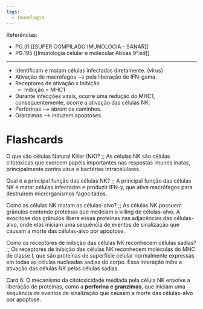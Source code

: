 ```yaml
---
tags:
  - imunologia
---
```

Referências: 
* PG.31 [[SUPER COMPILADO IMUNOLOGIA - SANAR]]
* PG.195 [[Imunologia celular e molecular Abbas 9°.ed]]

---
* Identificam e matam células infectadas diretamente. (vírus)
* Ativação de macrófagos --> pela liberação de IFN-gama. 
* Receptores de ativação x Inibição
	* Inibição = MHC1 
* Durante infecções virais, ocorre uma redução do MHC1, consequentemente, ocorre a ativação das células NK. 
* Perforinas --> abrem os caminhos. 
* Granzimas --> induzem apoptoses.

# Flashcards
O que são células Natural Killer (NK)? ;; As células NK são células citotóxicas que exercem papéis importantes nas respostas imunes inatas, principalmente contra vírus e bactérias intracelulares.
<!--SR:!2023-10-04,4,274-->

Qual é a principal função das células NK? ;; A principal função das células NK é matar células infectadas e produzir IFN-γ, que ativa macrófagos para destruírem microrganismos fagocitados.
<!--SR:!2023-10-04,4,270-->

Como as células NK matam as células-alvo? ;; As células NK possuem grânulos contendo proteínas que medeiam o killing de células-alvo. A exocitose dos grânulos libera essas proteínas nas adjacências das células-alvo, onde elas iniciam uma sequência de eventos de sinalização que causam a morte das células-alvo por apoptose.
<!--SR:!2023-10-04,4,270-->

Como os receptores de inibição das células NK reconhecem células sadias? ;; Os receptores de inibição das células NK reconhecem moléculas do MHC de classe I, que são proteínas de superfície celular normalmente expressas em todas as células nucleadas sadias do corpo. Essa interação inibe a ativação das células NK pelas células sadias.
<!--SR:!2023-10-03,3,254-->

Card 6: O mecanismo da citotoxicidade mediada pela célula NK envolve a liberação de proteínas, como a **perforina e granzimas**, que iniciam uma sequência de eventos de sinalização que causam a morte das células-alvo por apoptose.
<!--SR:!2023-10-02,1,216-->


[^1]: 
[^2]: 
